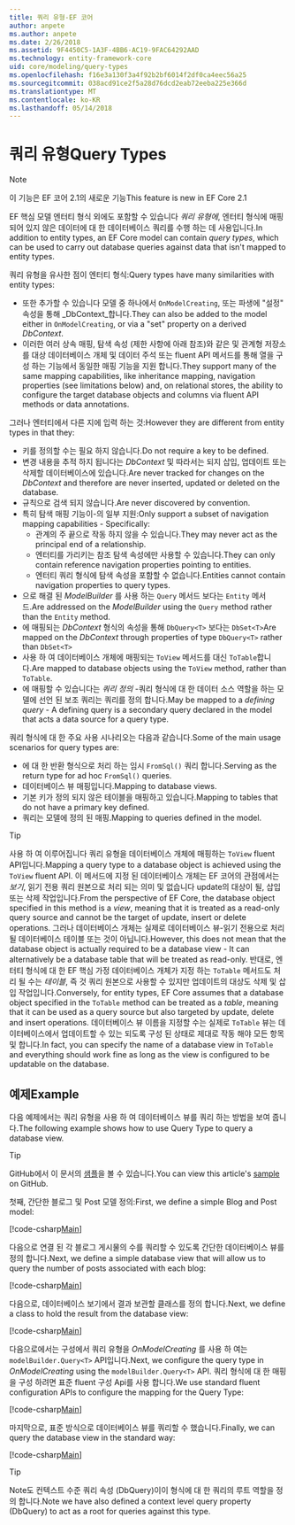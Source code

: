 ```yaml
---
title: 쿼리 유형-EF 코어
author: anpete
ms.author: anpete
ms.date: 2/26/2018
ms.assetid: 9F4450C5-1A3F-4BB6-AC19-9FAC64292AAD
ms.technology: entity-framework-core
uid: core/modeling/query-types
ms.openlocfilehash: f16e3a130f3a4f92b2bf6014f2df0ca4eec56a25
ms.sourcegitcommit: 038acd91ce2f5a28d76dcd2eab72eeba225e366d
ms.translationtype: MT
ms.contentlocale: ko-KR
ms.lasthandoff: 05/14/2018
---
```

# <a name="query-types"></a><span data-ttu-id="daf81-102">쿼리 유형</span><span class="sxs-lookup"><span data-stu-id="daf81-102">Query Types</span></span>
> [!NOTE]
> <span data-ttu-id="daf81-103">이 기능은 EF 코어 2.1의 새로운 기능</span><span class="sxs-lookup"><span data-stu-id="daf81-103">This feature is new in EF Core 2.1</span></span>

<span data-ttu-id="daf81-104">EF 핵심 모델 엔터티 형식 외에도 포함할 수 있습니다 _쿼리 유형에_, 엔터티 형식에 매핑되어 있지 않은 데이터에 대 한 데이터베이스 쿼리를 수행 하는 데 사용입니다.</span><span class="sxs-lookup"><span data-stu-id="daf81-104">In addition to entity types, an EF Core model can contain _query types_, which can be used to carry out database queries against data that isn't mapped to entity types.</span></span>

<span data-ttu-id="daf81-105">쿼리 유형을 유사한 점이 엔터티 형식:</span><span class="sxs-lookup"><span data-stu-id="daf81-105">Query types have many similarities with entity types:</span></span>

- <span data-ttu-id="daf81-106">또한 추가할 수 있습니다 모델 중 하나에서 `OnModelCreating`, 또는 파생에 "설정" 속성을 통해 _DbContext_합니다.</span><span class="sxs-lookup"><span data-stu-id="daf81-106">They can also be added to the model either in `OnModelCreating`, or via a "set" property on a derived _DbContext_.</span></span>
- <span data-ttu-id="daf81-107">이러한 여러 상속 매핑, 탐색 속성 (제한 사항에 아래 참조)와 같은 및 관계형 저장소를 대상 데이터베이스 개체 및 데이터 주석 또는 fluent API 메서드를 통해 열을 구성 하는 기능에서 동일한 매핑 기능을 지원 합니다.</span><span class="sxs-lookup"><span data-stu-id="daf81-107">They support many of the same mapping capabilities, like inheritance mapping, navigation properties (see limitations below) and, on relational stores, the ability to configure the target database objects and columns via fluent API methods or data annotations.</span></span>

<span data-ttu-id="daf81-108">그러나 엔터티에서 다른 지에 입력 하는 것:</span><span class="sxs-lookup"><span data-stu-id="daf81-108">However they are different from entity types in that they:</span></span>

- <span data-ttu-id="daf81-109">키를 정의할 수는 필요 하지 않습니다.</span><span class="sxs-lookup"><span data-stu-id="daf81-109">Do not require a key to be defined.</span></span>
- <span data-ttu-id="daf81-110">변경 내용을 추적 하지 됩니다는 _DbContext_ 및 따라서는 되지 삽입, 업데이트 또는 삭제할 데이터베이스에 있습니다.</span><span class="sxs-lookup"><span data-stu-id="daf81-110">Are never tracked for changes on the _DbContext_ and therefore are never inserted, updated or deleted on the database.</span></span>
- <span data-ttu-id="daf81-111">규칙으로 검색 되지 않습니다.</span><span class="sxs-lookup"><span data-stu-id="daf81-111">Are never discovered by convention.</span></span>
- <span data-ttu-id="daf81-112">특히 탐색 매핑 기능이-의 일부 지원:</span><span class="sxs-lookup"><span data-stu-id="daf81-112">Only support a subset of navigation mapping capabilities - Specifically:</span></span>
  - <span data-ttu-id="daf81-113">관계의 주 끝으로 작동 하지 않을 수 있습니다.</span><span class="sxs-lookup"><span data-stu-id="daf81-113">They may never act as the principal end of a relationship.</span></span>
  - <span data-ttu-id="daf81-114">엔터티를 가리키는 참조 탐색 속성에만 사용할 수 있습니다.</span><span class="sxs-lookup"><span data-stu-id="daf81-114">They can only contain reference navigation properties pointing to entities.</span></span>
  - <span data-ttu-id="daf81-115">엔터티 쿼리 형식에 탐색 속성을 포함할 수 없습니다.</span><span class="sxs-lookup"><span data-stu-id="daf81-115">Entities cannot contain navigation properties to query types.</span></span>
- <span data-ttu-id="daf81-116">으로 해결 된 _ModelBuilder_ 를 사용 하는 `Query` 메서드 보다는 `Entity` 메서드.</span><span class="sxs-lookup"><span data-stu-id="daf81-116">Are addressed on the _ModelBuilder_ using the `Query` method rather than the `Entity` method.</span></span>
- <span data-ttu-id="daf81-117">에 매핑되는 _DbContext_ 형식의 속성을 통해 `DbQuery<T>` 보다는 `DbSet<T>`</span><span class="sxs-lookup"><span data-stu-id="daf81-117">Are mapped on the _DbContext_ through properties of type `DbQuery<T>` rather than `DbSet<T>`</span></span>
- <span data-ttu-id="daf81-118">사용 하 여 데이터베이스 개체에 매핑되는 `ToView` 메서드를 대신 `ToTable`합니다.</span><span class="sxs-lookup"><span data-stu-id="daf81-118">Are mapped to database objects using the `ToView` method, rather than `ToTable`.</span></span>
- <span data-ttu-id="daf81-119">에 매핑할 수 있습니다는 _쿼리 정의_ -쿼리 형식에 대 한 데이터 소스 역할을 하는 모델에 선언 된 보조 쿼리는 쿼리를 정의 합니다.</span><span class="sxs-lookup"><span data-stu-id="daf81-119">May be mapped to a _defining query_ - A defining query is a secondary query declared in the model that acts a data source for a query type.</span></span>

<span data-ttu-id="daf81-120">쿼리 형식에 대 한 주요 사용 시나리오는 다음과 같습니다.</span><span class="sxs-lookup"><span data-stu-id="daf81-120">Some of the main usage scenarios for query types are:</span></span>

- <span data-ttu-id="daf81-121">에 대 한 반환 형식으로 처리 하는 임시 `FromSql()` 쿼리 합니다.</span><span class="sxs-lookup"><span data-stu-id="daf81-121">Serving as the return type for ad hoc `FromSql()` queries.</span></span>
- <span data-ttu-id="daf81-122">데이터베이스 뷰 매핑입니다.</span><span class="sxs-lookup"><span data-stu-id="daf81-122">Mapping to database views.</span></span>
- <span data-ttu-id="daf81-123">기본 키가 정의 되지 않은 테이블을 매핑하고 있습니다.</span><span class="sxs-lookup"><span data-stu-id="daf81-123">Mapping to tables that do not have a primary key defined.</span></span>
- <span data-ttu-id="daf81-124">쿼리는 모델에 정의 된 매핑.</span><span class="sxs-lookup"><span data-stu-id="daf81-124">Mapping to queries defined in the model.</span></span>

> [!TIP]
> <span data-ttu-id="daf81-125">사용 하 여 이루어집니다 쿼리 유형을 데이터베이스 개체에 매핑하는 `ToView` fluent API입니다.</span><span class="sxs-lookup"><span data-stu-id="daf81-125">Mapping a query type to a database object is achieved using the `ToView` fluent API.</span></span> <span data-ttu-id="daf81-126">이 메서드에 지정 된 데이터베이스 개체는 EF 코어의 관점에서는 _보기_, 읽기 전용 쿼리 원본으로 처리 되는 의미 및 없습니다 update의 대상이 될, 삽입 또는 삭제 작업입니다.</span><span class="sxs-lookup"><span data-stu-id="daf81-126">From the perspective of EF Core, the database object specified in this method is a _view_, meaning that it is treated as a read-only query source and cannot be the target of update, insert or delete operations.</span></span> <span data-ttu-id="daf81-127">그러나 데이터베이스 개체는 실제로 데이터베이스 뷰-읽기 전용으로 처리 될 데이터베이스 테이블 또는 것이 아닙니다.</span><span class="sxs-lookup"><span data-stu-id="daf81-127">However, this does not mean that the database object is actually required to be a database view - It can alternatively be a database table that will be treated as read-only.</span></span> <span data-ttu-id="daf81-128">반대로, 엔터티 형식에 대 한 EF 핵심 가정 데이터베이스 개체가 지정 하는 `ToTable` 메서드도 처리 될 수는 _테이블_, 즉 것 쿼리 원본으로 사용할 수 있지만 업데이트의 대상도 삭제 및 삽입 작업입니다.</span><span class="sxs-lookup"><span data-stu-id="daf81-128">Conversely, for entity types, EF Core assumes that a database object specified in the `ToTable` method can be treated as a _table_, meaning that it can be used as a query source but also targeted by update, delete and insert operations.</span></span> <span data-ttu-id="daf81-129">데이터베이스 뷰 이름을 지정할 수는 실제로 `ToTable` 뷰는 데이터베이스에서 업데이트할 수 있는 되도록 구성 된 상태로 제대로 작동 해야 모든 항목 및 합니다.</span><span class="sxs-lookup"><span data-stu-id="daf81-129">In fact, you can specify the name of a database view in `ToTable` and everything should work fine as long as the view is configured to be updatable on the database.</span></span>

## <a name="example"></a><span data-ttu-id="daf81-130">예제</span><span class="sxs-lookup"><span data-stu-id="daf81-130">Example</span></span>

<span data-ttu-id="daf81-131">다음 예제에서는 쿼리 유형을 사용 하 여 데이터베이스 뷰를 쿼리 하는 방법을 보여 줍니다.</span><span class="sxs-lookup"><span data-stu-id="daf81-131">The following example shows how to use Query Type to query a database view.</span></span>

> [!TIP]
> <span data-ttu-id="daf81-132">GitHub에서 이 문서의 [샘플](https://github.com/aspnet/EntityFrameworkCore/tree/dev/samples/QueryTypes)을 볼 수 있습니다.</span><span class="sxs-lookup"><span data-stu-id="daf81-132">You can view this article's [sample](https://github.com/aspnet/EntityFrameworkCore/tree/dev/samples/QueryTypes) on GitHub.</span></span>

<span data-ttu-id="daf81-133">첫째, 간단한 블로그 및 Post 모델 정의:</span><span class="sxs-lookup"><span data-stu-id="daf81-133">First, we define a simple Blog and Post model:</span></span>

[!code-csharp[Main](../../../efcore-dev/samples/QueryTypes/Program.cs#Entities)]

<span data-ttu-id="daf81-134">다음으로 연결 된 각 블로그 게시물의 수를 쿼리할 수 있도록 간단한 데이터베이스 뷰를 정의 합니다.</span><span class="sxs-lookup"><span data-stu-id="daf81-134">Next, we define a simple database view that will allow us to query the number of posts associated with each blog:</span></span>

[!code-csharp[Main](../../../efcore-dev/samples/QueryTypes/Program.cs#View)]

<span data-ttu-id="daf81-135">다음으로, 데이터베이스 보기에서 결과 보관할 클래스를 정의 합니다.</span><span class="sxs-lookup"><span data-stu-id="daf81-135">Next, we define a class to hold the result from the database view:</span></span>

[!code-csharp[Main](../../../efcore-dev/samples/QueryTypes/Program.cs#QueryType)]

<span data-ttu-id="daf81-136">다음으로에서는 구성에서 쿼리 유형을 _OnModelCreating_ 를 사용 하 여는 `modelBuilder.Query<T>` API입니다.</span><span class="sxs-lookup"><span data-stu-id="daf81-136">Next, we configure the query type in _OnModelCreating_ using the `modelBuilder.Query<T>` API.</span></span>
<span data-ttu-id="daf81-137">쿼리 형식에 대 한 매핑을 구성 하려면 표준 fluent 구성 Api를 사용 합니다.</span><span class="sxs-lookup"><span data-stu-id="daf81-137">We use standard fluent configuration APIs to configure the mapping for the Query Type:</span></span>

[!code-csharp[Main](../../../efcore-dev/samples/QueryTypes/Program.cs#Configuration)]

<span data-ttu-id="daf81-138">마지막으로, 표준 방식으로 데이터베이스 뷰를 쿼리할 수 했습니다.</span><span class="sxs-lookup"><span data-stu-id="daf81-138">Finally, we can query the database view in the standard way:</span></span>

[!code-csharp[Main](../../../efcore-dev/samples/QueryTypes/Program.cs#Query)]

> [!TIP]
> <span data-ttu-id="daf81-139">Note도 컨텍스트 수준 쿼리 속성 (DbQuery)이이 형식에 대 한 쿼리의 루트 역할을 정의 합니다.</span><span class="sxs-lookup"><span data-stu-id="daf81-139">Note we have also defined a context level query property (DbQuery) to act as a root for queries against this type.</span></span>
